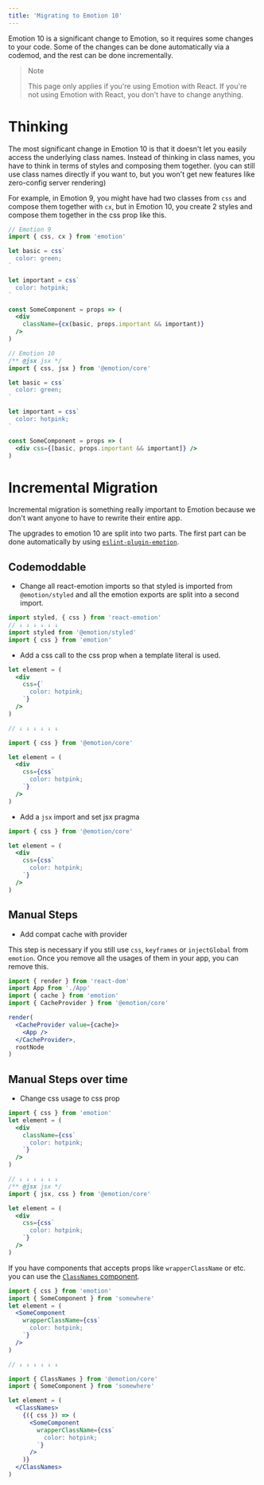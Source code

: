 ```yaml
---
title: 'Migrating to Emotion 10'
---
```


Emotion 10 is a significant change to Emotion, so it requires some changes to your code. Some of the changes can be done automatically via a codemod, and the rest can be done incrementally.

> Note
>
> This page only applies if you're using Emotion with React. If you're not using Emotion with React, you don't have to change anything.

# Thinking

The most significant change in Emotion 10 is that it doesn't let you easily access the underlying class names. Instead of thinking in class names, you have to think in terms of styles and composing them together. (you can still use class names directly if you want to, but you won't get new features like zero-config server rendering)

For example, in Emotion 9, you might have had two classes from `css` and compose them together with `cx`, but in Emotion 10, you create 2 styles and compose them together in the css prop like this.

```jsx
// Emotion 9
import { css, cx } from 'emotion'

let basic = css`
  color: green;
`

let important = css`
  color: hotpink;
`

const SomeComponent = props => (
  <div
    className={cx(basic, props.important && important)}
  />
)
```

```jsx
// Emotion 10
/** @jsx jsx */
import { css, jsx } from '@emotion/core'

let basic = css`
  color: green;
`

let important = css`
  color: hotpink;
`

const SomeComponent = props => (
  <div css={[basic, props.important && important]} />
)
```

# Incremental Migration

Incremental migration is something really important to Emotion because we don't want anyone to have to rewrite their entire app.

The upgrades to emotion 10 are split into two parts. The first part can be done automatically by using [`eslint-plugin-emotion`](./../packages/eslint-plugin-emotion#emotion-10-codemods).

## Codemoddable

- Change all react-emotion imports so that styled is imported from `@emotion/styled` and all the emotion exports are split into a second import.

```jsx
import styled, { css } from 'react-emotion'
// ↓ ↓ ↓ ↓ ↓ ↓
import styled from '@emotion/styled'
import { css } from 'emotion'
```

- Add a css call to the css prop when a template literal is used.

```jsx
let element = (
  <div
    css={`
      color: hotpink;
    `}
  />
)

// ↓ ↓ ↓ ↓ ↓ ↓

import { css } from '@emotion/core'

let element = (
  <div
    css={css`
      color: hotpink;
    `}
  />
)
```

- Add a `jsx` import and set jsx pragma

```jsx
import { css } from '@emotion/core'

let element = (
  <div
    css={css`
      color: hotpink;
    `}
  />
)
```

## Manual Steps

- Add compat cache with provider

This step is necessary if you still use `css`, `keyframes` or `injectGlobal` from `emotion`. Once you remove all the usages of them in your app, you can remove this.

```jsx
import { render } from 'react-dom'
import App from './App'
import { cache } from 'emotion'
import { CacheProvider } from '@emotion/core'

render(
  <CacheProvider value={cache}>
    <App />
  </CacheProvider>,
  rootNode
)
```

## Manual Steps over time

- Change css usage to css prop

```jsx
import { css } from 'emotion'
let element = (
  <div
    className={css`
      color: hotpink;
    `}
  />
)

// ↓ ↓ ↓ ↓ ↓ ↓
/** @jsx jsx */
import { jsx, css } from '@emotion/core'

let element = (
  <div
    css={css`
      color: hotpink;
    `}
  />
)
```

If you have components that accepts props like `wrapperClassName` or etc. you can use the [`ClassNames` component](./class-names.md).

```jsx
import { css } from 'emotion'
import { SomeComponent } from 'somewhere'
let element = (
  <SomeComponent
    wrapperClassName={css`
      color: hotpink;
    `}
  />
)

// ↓ ↓ ↓ ↓ ↓ ↓

import { ClassNames } from '@emotion/core'
import { SomeComponent } from 'somewhere'

let element = (
  <ClassNames>
    {({ css }) => (
      <SomeComponent
        wrapperClassName={css`
          color: hotpink;
        `}
      />
    )}
  </ClassNames>
)
```
